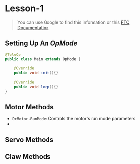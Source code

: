 # Lesson-1

> You can use Google to find this information or this [FTC Documentation](https://ftctechnh.github.io/ftc_app/doc/javadoc/index.html)

## Setting Up An _OpMode_



```java
@TeleOp
public class Main extends OpMode {
    
    @Override
    public void init(){}
    
    @Override
    public void loop(){}
}
```

## Motor Methods

- `DcMotor.RunMode`: Controls the motor's run mode parameters
- 

## Servo Methods 

## Claw Methods
